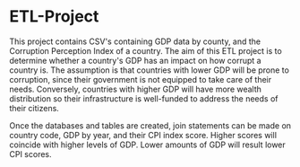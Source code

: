 # ETL-Project
This project contains CSV's containing GDP data by county, and the Corruption Perception Index of a country. The aim of this ETL project is to determine whether a country's GDP has an impact on how corrupt a country is. The assumption is that countries with lower GDP will be prone to corruption, since their government is not equipped to take care of their needs. Conversely, countries with higher GDP will have more wealth distribution so their infrastructure is well-funded to address the needs of their citizens. 

Once the databases and tables are created, join statements can be made on country code, GDP by year, and their CPI index score. Higher scores will coincide with higher levels of GDP. Lower amounts of GDP will result lower CPI scores.
